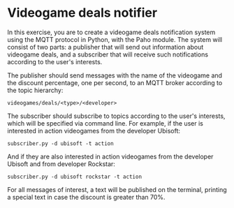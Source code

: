 # Videogame deals notifier
In this exercise, you are to create a videogame deals notification system using the MQTT protocol in Python, with the Paho module. The system will consist of two parts: a publisher that will send out information about videogame deals, and a subscriber that will receive such notifications according to the user's interests.

The publisher should send messages with the name of the videogame and the discount percentage, one per second, to an MQTT broker according to the topic hierarchy:

```
videogames/deals/<type>/<developer>
```

The subscriber should subscribe to topics according to the user's interests, which will be specified via command line. For example, if the user is interested in action videogames from the developer Ubisoft:

```
subscriber.py -d ubisoft -t action
```

And if they are also interested in action videogames from the developer Ubisoft and from developer Rockstar:

```
subscriber.py -d ubisoft rockstar -t action
```

For all messages of interest, a text will be published on the terminal, printing a special text in case the discount is greater than 70%.
